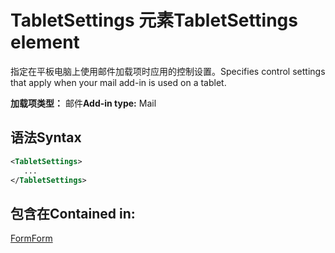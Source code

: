 # <a name="tabletsettings-element"></a><span data-ttu-id="5c54e-101">TabletSettings 元素</span><span class="sxs-lookup"><span data-stu-id="5c54e-101">TabletSettings element</span></span>

<span data-ttu-id="5c54e-102">指定在平板电脑上使用邮件加载项时应用的控制设置。</span><span class="sxs-lookup"><span data-stu-id="5c54e-102">Specifies control settings that apply when your mail add-in is used on a tablet.</span></span>

<span data-ttu-id="5c54e-103">**加载项类型：** 邮件</span><span class="sxs-lookup"><span data-stu-id="5c54e-103">**Add-in type:** Mail</span></span>

## <a name="syntax"></a><span data-ttu-id="5c54e-104">语法</span><span class="sxs-lookup"><span data-stu-id="5c54e-104">Syntax</span></span>

```XML
<TabletSettings>
   ...
</TabletSettings>
```

## <a name="contained-in"></a><span data-ttu-id="5c54e-105">包含在</span><span class="sxs-lookup"><span data-stu-id="5c54e-105">Contained in:</span></span>

[<span data-ttu-id="5c54e-106">Form</span><span class="sxs-lookup"><span data-stu-id="5c54e-106">Form</span></span>](form.md)

